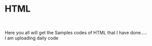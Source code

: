 <h1>HTML</h1>
<br>
<p>Here you all will get the Samples codes  of HTML that I have done.....<br> I am uploading daily code</p>
